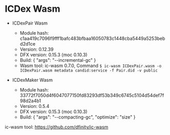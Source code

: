# ICDex Wasm

- ICDexPair Wasm
    - Module hash: c1aa419c7096f9fff1bafc483bfbaa16050783c1448cba5449a5253bebd2d1ce
    - Version: 0.12.39
    - DFX version: 0.15.3 (moc 0.10.3)
    - Build: {
        "args": "--incremental-gc"
    }
    - Wasm tool: ic-wasm 0.7.0, Command `$ ic-wasm ICDexPair.wasm -o ICDexPair.wasm metadata candid:service -f Pair.did -v public`

- ICDexMaker Wasm
    - Module hash: 33772f7050d4f6047077150fd83293df53b349c6745c5104d54def7f98d2a4b1
    - Version: 0.5.4
    - DFX version: 0.15.3 (moc 0.10.3)
    - Build: {
        "args": "--compacting-gc", 
        "optimize": "size"
    }


ic-wasm tool: https://github.com/dfinity/ic-wasm
